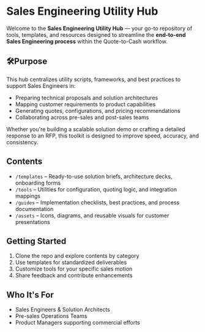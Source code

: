 # Sales Engineering Utility Hub

Welcome to the **Sales Engineering Utility Hub** — your go-to repository of tools, templates, and resources designed to streamline the **end-to-end Sales Engineering process** within the Quote-to-Cash workflow.

## 🛠Purpose

This hub centralizes utility scripts, frameworks, and best practices to support Sales Engineers in:
- Preparing technical proposals and solution architectures
- Mapping customer requirements to product capabilities
- Generating quotes, configurations, and pricing recommendations
- Collaborating across pre-sales and post-sales teams

Whether you're building a scalable solution demo or crafting a detailed response to an RFP, this toolkit is designed to improve speed, accuracy, and consistency.

## Contents

- `/templates` – Ready-to-use solution briefs, architecture decks, onboarding forms
- `/tools` – Utilities for configuration, quoting logic, and integration mappings
- `/guides` – Implementation checklists, best practices, and process documentation
- `/assets` – Icons, diagrams, and reusable visuals for customer presentations

## Getting Started

1. Clone the repo and explore contents by category
2. Use templates for standardized deliverables
3. Customize tools for your specific sales motion
4. Share feedback and contribute enhancements

## Who It's For

- Sales Engineers & Solution Architects
- Pre-sales Operations Teams
- Product Managers supporting commercial efforts


